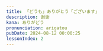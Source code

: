 ```yaml
---
title: 「どうも」ありがとう「ございます」
description: 谢谢
kana: ありがどう
pronunciation: arigatou
pubDate: 2024-08-12 00:00:25
lessonIndex: 2
---
```

